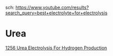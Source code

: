 sch: https://www.youtube.com/results?search_query=best+electrolyte+for+electrolysis

# Urea
[1256 Urea Electrolysis For Hydrogen Production](https://youtu.be/LaT5PZixcV0)
